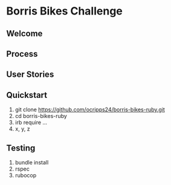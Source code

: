 # Borris Bikes Challenge

## Welcome

## Process

## User Stories

## Quickstart

1. git clone https://github.com/ocripps24/borris-bikes-ruby.git
2. cd borris-bikes-ruby
3. irb require ...
4. x, y, z

## Testing

1. bundle install
2. rspec
3. rubocop 
